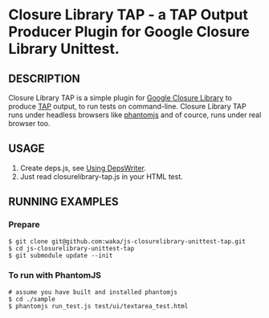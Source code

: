 Closure Library TAP - a TAP Output Producer Plugin for Google Closure Library Unittest.
================================

DESCRIPTION
---------------------------------------
Closure Library TAP is a simple plugin for [Google Closure Library](http://code.google.com/closure/library/index.html) to produce [TAP](http://testanything.org/) output, to run tests on command-line.
Closure Library TAP runs under headless browsers like [phantomjs](http://code.google.com/p/phantomjs/) and of cource, runs under real browser too.


USAGE
---------------------------------------

1. Create deps.js, see [Using DepsWriter](http://code.google.com/intl/ja/closure/library/docs/depswriter.html).
2. Just read closurelibrary-tap.js in your HTML test.


RUNNING EXAMPLES
---------------------------------------

### Prepare

    $ git clone git@github.com:waka/js-closurelibrary-unittest-tap.git
    $ cd js-closurelibrary-unittest-tap
    $ git submodule update --init

### To run with PhantomJS

    # assume you have built and installed phantomjs
    $ cd ./sample
    $ phantomjs run_test.js test/ui/textarea_test.html
